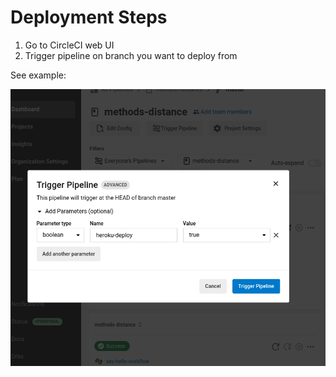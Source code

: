 # Deployment Steps

1. Go to CircleCI web UI
2. Trigger pipeline on branch you want to deploy from

See example:

![example](../images/img.png?raw=true "Example")
